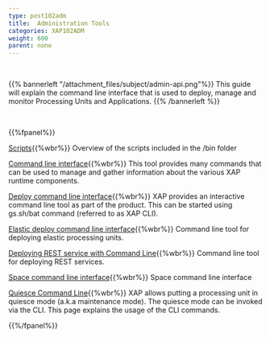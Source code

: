 ```yaml
---
type: post102adm
title:  Administration Tools
categories: XAP102ADM
weight: 600
parent: none
---
```




<br>

{{% bannerleft "/attachment_files/subject/admin-api.png"%}}
 This guide will explain the command line interface that is used to deploy, manage and monitor Processing Units and Applications.
 {{% /bannerleft %}}


<br>


{{%fpanel%}}

[Scripts](./scripts.html){{%wbr%}}
Overview of the scripts included in the <XAP root>/bin folder

[Command line interface](./command-line-interface.html){{%wbr%}}
This tool provides many commands that can be used to manage and gather information about the various XAP runtime components.

[Deploy command line interface](./deploy-command-line-interface.html){{%wbr%}}
XAP provides an interactive command line tool as part of the product. This can be started using gs.sh/bat command (referred to as XAP CLI).

[Elastic deploy command line interface](./elastic-deploy-command-line-interface.html){{%wbr%}}
Command line tool for  deploying elastic processing units.

[Deploying REST service with Command Line](./rest-deploy-command-line-interface.html){{%wbr%}}
Command line tool for  deploying REST services.

[Space command line interface](./space-gigaspaces-cli.html){{%wbr%}}
Space command line interface

[Quiesce Command Line](./quiesce-command-line-interface.html){{%wbr%}}
XAP allows putting a processing unit in quiesce mode (a.k.a maintenance mode). The quiesce mode can be invoked via the CLI. This page explains the usage of the CLI commands.

{{%/fpanel%}}


